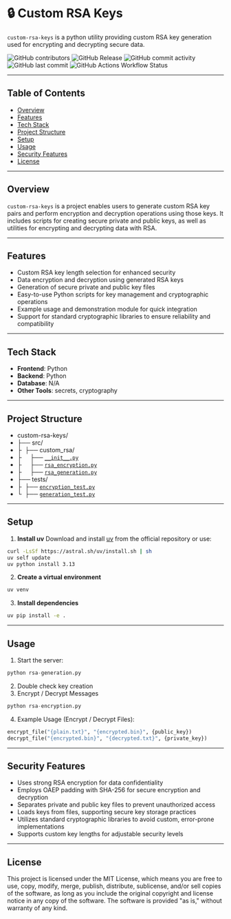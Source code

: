 # 🔒 Custom RSA Keys
`custom-rsa-keys` is a python utility providing custom RSA key generation used for encrypting and decrypting secure data.


![GitHub contributors](https://img.shields.io/github/contributors/kscardinal/custom-rsa-keys)
![GitHub Release](https://img.shields.io/github/v/release/kscardinal/custom-rsa-keys)
![GitHub commit activity](https://img.shields.io/github/commit-activity/t/kscardinal/custom-rsa-keys)
![GitHub last commit](https://img.shields.io/github/last-commit/kscardinal/custom-rsa-keys)
![GitHub Actions Workflow Status](https://img.shields.io/github/actions/workflow/status/kscardinal/custom-rsa-keys/python-tests.yml?label=encryption%2Fdecryption%20testing)


---

## Table of Contents  
- [Overview](#Overview)
- [Features](#features)
- [Tech Stack](#Tech-Stack)
- [Project Structure](#project-structure)
- [Setup](#setup)
- [Usage](#usage)
- [Security Features](#security-features)
- [License](#License)

---

## Overview  

`custom-rsa-keys` is a project enables users to generate custom RSA key pairs and perform encryption and decryption operations using those keys. It includes scripts for creating secure private and public keys, as well as utilities for encrypting and decrypting data with RSA. 

---

## Features  

- Custom RSA key length selection for enhanced security
- Data encryption and decryption using generated RSA keys
- Generation of secure private and public key files
- Easy-to-use Python scripts for key management and cryptographic operations
- Example usage and demonstration module for quick integration
- Support for standard cryptographic libraries to ensure reliability and compatibility

---

## Tech Stack  

- **Frontend**: Python 
- **Backend**: Python
- **Database**: N/A
- **Other Tools**: secrets, cryptography  

---

## Project Structure

- custom-rsa-keys/
- ├── src/
- ├ ‎ ├── custom_rsa/
- ├ ‎ ‎ ‎ ‎ ├── [`__init__.py`](__init__.py)
- ├ ‎ ‎ ‎ ‎ ├── [`rsa_encryption.py`](rsa_encryption.py)
- ├ ‎ ‎ ‎ ‎ ├── [`rsa_generation.py`](rsa_generation.py)
- ├── tests/
- ├‎ ‎ ├── [`encryption_test.py`](encryption_test.py)
- └‎ ‎ ├── [`generation_test.py`](generation_test.py)


---

## Setup

1. **Install uv**
	Download and install [uv](https://github.com/astral-sh/uv) from the official repository or use:
```bash
curl -LsSf https://astral.sh/uv/install.sh | sh
uv self update
uv python install 3.13
```

2. **Create a virtual environment**
```bash
uv venv
```

3. **Install dependencies**
```bash
uv pip install -e .
```

---

## Usage

1. Start the server:
```python
python rsa-generation.py
```
2. Double check key creation
3. Encrypt / Decrypt Messages
```python
python rsa-encryption.py
```
4. Example Usage (Encrypt / Decrypt Files):
```python
encrypt_file("{plain.txt}", "{encrypted.bin}", {public_key})
decrypt_file("{encrypted.bin}", "{decrypted.txt}", {private_key})
```

---

## Security Features

- Uses strong RSA encryption for data confidentiality
- Employs OAEP padding with SHA-256 for secure encryption and decryption
- Separates private and public key files to prevent unauthorized access
- Loads keys from files, supporting secure key storage practices
- Utilizes standard cryptographic libraries to avoid custom, error-prone implementations
- Supports custom key lengths for adjustable security levels

---

## License

This project is licensed under the MIT License, which means you are free to use, copy, modify, merge, publish, distribute, sublicense, and/or sell copies of the software, as long as you include the original copyright and license notice in any copy of the software. The software is provided "as is," without warranty of any kind.





